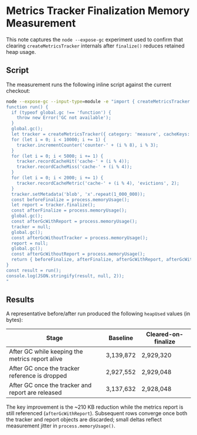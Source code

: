 # Metrics Tracker Finalization Memory Measurement

This note captures the `node --expose-gc` experiment used to confirm that clearing
`createMetricsTracker` internals after `finalize()` reduces retained heap usage.

## Script

The measurement runs the following inline script against the current checkout:

```bash
node --expose-gc --input-type=module -e "import { createMetricsTracker } from './src/plugin/src/reporting/metrics.js';
function run() {
  if (typeof global.gc !== 'function') {
    throw new Error('GC not available');
  }
  global.gc();
  let tracker = createMetricsTracker({ category: 'measure', cacheKeys: ['hits','misses','stale','evictions'] });
  for (let i = 0; i < 10000; i += 1) {
    tracker.incrementCounter('counter-' + (i % 8), i % 3);
  }
  for (let i = 0; i < 5000; i += 1) {
    tracker.recordCacheHit('cache-' + (i % 4));
    tracker.recordCacheMiss('cache-' + (i % 4));
  }
  for (let i = 0; i < 2000; i += 1) {
    tracker.recordCacheMetric('cache-' + (i % 4), 'evictions', 2);
  }
  tracker.setMetadata('blob', 'x'.repeat(1_000_000));
  const beforeFinalize = process.memoryUsage();
  let report = tracker.finalize();
  const afterFinalize = process.memoryUsage();
  global.gc();
  const afterGcWithReport = process.memoryUsage();
  tracker = null;
  global.gc();
  const afterGcWithoutTracker = process.memoryUsage();
  report = null;
  global.gc();
  const afterGcWithoutReport = process.memoryUsage();
  return { beforeFinalize, afterFinalize, afterGcWithReport, afterGcWithoutTracker, afterGcWithoutReport };
}
const result = run();
console.log(JSON.stringify(result, null, 2));
"
```

## Results

A representative before/after run produced the following `heapUsed` values (in bytes):

| Stage | Baseline | Cleared-on-finalize |
| --- | --- | --- |
| After GC while keeping the metrics report alive | 3,139,872 | 2,929,320 |
| After GC once the tracker reference is dropped | 2,927,552 | 2,929,048 |
| After GC once the tracker and report are released | 3,137,632 | 2,928,048 |

The key improvement is the ~210 KB reduction while the metrics report is still
referenced (`afterGcWithReport`). Subsequent rows converge once both the tracker and
report objects are discarded; small deltas reflect measurement jitter in `process.memoryUsage()`.
